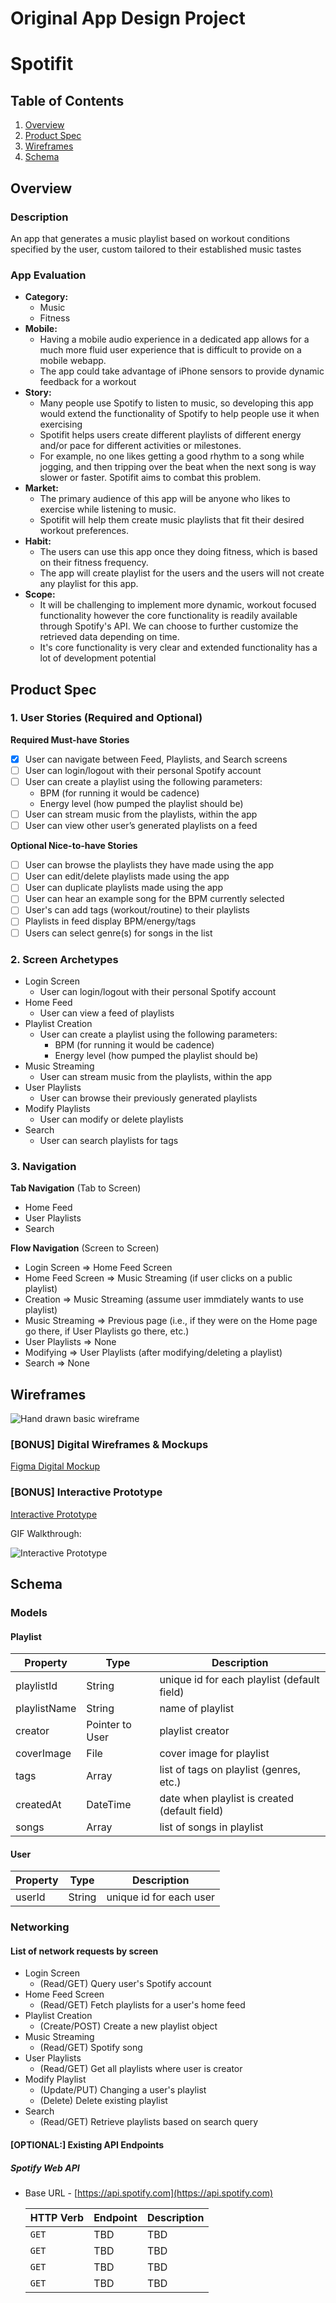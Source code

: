 Original App Design Project
===

# Spotifit

## Table of Contents
1. [Overview](#Overview)
1. [Product Spec](#Product-Spec)
1. [Wireframes](#Wireframes)
2. [Schema](#Schema)

## Overview
### Description
An app that generates a music playlist based on workout conditions specified by the user, custom tailored to their established music tastes

### App Evaluation
- **Category:** 
    - Music
    - Fitness
- **Mobile:**
    - Having a mobile audio experience in a dedicated app allows for a much more fluid user experience that is difficult to provide on a mobile webapp.
    - The app could take advantage of iPhone sensors to provide dynamic feedback for a workout
- **Story:**
    - Many people use Spotify to listen to music, so developing this app would extend the functionality of Spotify to help people use it when exercising
    - Spotifit helps users create different playlists of different energy and/or pace for different activities or milestones.
    - For example, no one likes getting a good rhythm to a song while jogging, and then tripping over the beat when the next song is way slower or faster. Spotifit aims to combat this problem.
- **Market:** 
    - The primary audience of this app will be anyone who likes to exercise while listening to music.
    - Spotifit will help them create music playlists that fit their desired workout preferences.
- **Habit:**
    - The users can use this app once they doing fitness, which is based on their fitness frequency. 
    - The app will create playlist for the users and the users will not create any playlist for this app. 
- **Scope:**
    - It will be challenging to implement more dynamic, workout focused functionality however the core functionality is readily available through Spotify's API. We can choose to further customize the retrieved data depending on time.
    - It's core functionality is very clear and extended functionality has a lot of development potential

## Product Spec

### 1. User Stories (Required and Optional)

**Required Must-have Stories**
- [X] User can navigate between Feed, Playlists, and Search screens
- [ ] User can login/logout with their personal Spotify account
- [ ] User can create a playlist using the following parameters:
    - BPM (for running it would be cadence)
    - Energy level (how pumped the playlist should be)
- [ ] User can stream music from the playlists, within the app
- [ ] User can view other user’s generated playlists on a feed

**Optional Nice-to-have Stories**

- [ ] User can browse the playlists they have made using the app
- [ ] User can edit/delete playlists made using the app
- [ ] User can duplicate playlists made using the app
- [ ] User can hear an example song for the BPM currently selected
- [ ] User's can add tags (workout/routine) to their playlists
- [ ] Playlists in feed display BPM/energy/tags
- [ ] Users can select genre(s) for songs in the list

### 2. Screen Archetypes

* Login Screen
    * User can login/logout with their personal Spotify account
* Home Feed
    * User can view a feed of playlists
* Playlist Creation
    * User can create a playlist using the following parameters:
        * BPM (for running it would be cadence)
        * Energy level (how pumped the playlist should be)
* Music Streaming
    *  User can stream music from the playlists, within the app
* User Playlists
    * User can browse their previously generated playlists
* Modify Playlists
    * User can modify or delete playlists
* Search 
    * User can search playlists for tags

### 3. Navigation

**Tab Navigation** (Tab to Screen)

* Home Feed
* User Playlists
* Search

**Flow Navigation** (Screen to Screen)

* Login Screen
  => Home Feed Screen
* Home Feed Screen
   => Music Streaming (if user clicks on a public playlist)
* Creation
   => Music Streaming (assume user immdiately wants to use playlist)
* Music Streaming
  => Previous page (i.e., if they were on the Home page go there, if User Playlists go there, etc.)
* User Playlists
  => None
* Modifying
  => User Playlists (after modifying/deleting a playlist)
* Search
  => None

## Wireframes
![Hand drawn basic wireframe](https://i.imgur.com/edwEdCM.jpg)

### [BONUS] Digital Wireframes & Mockups

[Figma Digital Mockup](https://www.figma.com/file/eFrCBZD8mWIlIaO1uSPE0c/Spotifit?node-id=0%3A1)

### [BONUS] Interactive Prototype

[Interactive Prototype](https://www.figma.com/proto/eFrCBZD8mWIlIaO1uSPE0c/Spotifit?node-id=7%3A4&scaling=scale-down&page-id=0%3A1)

GIF Walkthrough:

![Interactive Prototype](https://raw.githubusercontent.com/sundries-hub/LifeReviewFile/master/uPic/Kapture%202021-05-10%20at%2021.26.50.gif)

## Schema 
### Models
#### Playlist

   | Property   | Type   | Description |
   | ---------- | ------ | ----------- |
   | playlistId | String | unique id for each playlist (default field) |
   | playlistName | String | name of playlist |
   | creator | Pointer to User| playlist creator |
   | coverImage | File | cover image for playlist |
   | tags | Array | list of tags on playlist (genres, etc.) |
   |createdAt | DateTime | date when playlist is created (default field) |
   | songs | Array | list of songs in playlist |
   
#### User

   | Property   | Type   | Description |
   | ---------- | ------ | ----------- |
   | userId | String | unique id for each user |

   
### Networking
#### List of network requests by screen
* Login Screen
    * (Read/GET) Query user's Spotify account
* Home Feed Screen 
    * (Read/GET) Fetch playlists for a user's home feed
* Playlist Creation
    * (Create/POST) Create a new playlist object
* Music Streaming
    * (Read/GET) Spotify song
* User Playlists
    * (Read/GET) Get all playlists where user is creator
* Modify Playlist
    * (Update/PUT) Changing a user's playlist
    * (Delete) Delete existing playlist
* Search
    * (Read/GET) Retrieve playlists based on search query

#### [OPTIONAL:] Existing API Endpoints
##### Spotify Web API
- Base URL - [https://api.spotify.com](https://api.spotify.com)

   HTTP Verb | Endpoint | Description
   ----------|----------|------------
    `GET`    | TBD | TBD
    `GET`    | TBD | TBD
    `GET`    | TBD   | TBD
    `GET`    | TBD | TBD
    


